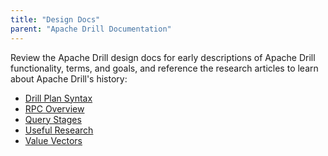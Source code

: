 ```yaml
---
title: "Design Docs"
parent: "Apache Drill Documentation"
---
```

Review the Apache Drill design docs for early descriptions of Apache Drill
functionality, terms, and goals, and reference the research articles to learn
about Apache Drill's history:

  * [Drill Plan Syntax](/confluence/display/DRILL/Drill+Plan+Syntax)
  * [RPC Overview](/confluence/display/DRILL/RPC+Overview)
  * [Query Stages](/confluence/display/DRILL/Query+Stages)
  * [Useful Research](/confluence/display/DRILL/Useful+Research)
  * [Value Vectors](/confluence/display/DRILL/Value+Vectors)

